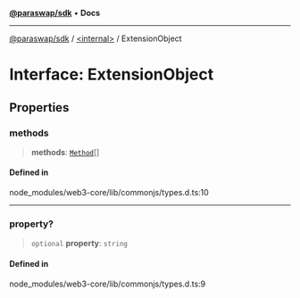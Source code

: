 [**@paraswap/sdk**](../../README.md) • **Docs**

***

[@paraswap/sdk](../../globals.md) / [\<internal\>](../README.md) / ExtensionObject

# Interface: ExtensionObject

## Properties

### methods

> **methods**: [`Method`](Method.md)[]

#### Defined in

node\_modules/web3-core/lib/commonjs/types.d.ts:10

***

### property?

> `optional` **property**: `string`

#### Defined in

node\_modules/web3-core/lib/commonjs/types.d.ts:9
